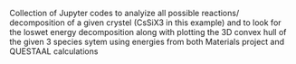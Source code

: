 Collection of Jupyter codes to analyize all possible reactions/ decomposition of a given crystel (CsSiX3 in this example) and to look for the loswet energy decomposition along with plotting the 3D convex hull of the given 3 species sytem using energies from both Materials project and QUESTAAL calculations

